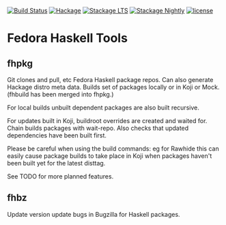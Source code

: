 [![Build Status](https://travis-ci.org/fedora-haskell/fedora-haskell-tools.png)](https://travis-ci.org/fedora-haskell/fedora-haskell-tools)
[![Hackage](http://img.shields.io/hackage/v/fedora-haskell-tools.png)](http://hackage.haskell.org/package/fedora-haskell-tools)
[![Stackage LTS](http://stackage.org/package/fedora-haskell-tools/badge/lts)](http://stackage.org/lts/package/fedora-haskell-tools)
[![Stackage Nightly](http://stackage.org/package/fedora-haskell-tools/badge/nightly)](http://stackage.org/nightly/package/fedora-haskell-tools)
[![license](https://img.shields.io/badge/license-GPLv3+-brightgreen.svg)](https://www.gnu.org/licenses/gpl.html)

# Fedora Haskell Tools

## fhpkg
Git clones and pull, etc Fedora Haskell package repos.
Can also generate Hackage distro meta data.
Builds set of packages locally or in Koji or Mock.
(fhbuild has been merged into fhpkg.)

For local builds unbuilt dependent packages are also built recursive.

For updates built in Koji, buildroot overrides are created and waited for.
Chain builds packages with wait-repo.
Also checks that updated dependencies have been built first.

Please be careful when using the build commands:
eg for Rawhide this can easily cause package builds to take place in Koji
when packages haven't been built yet for the latest disttag.

See TODO for more planned features.


## fhbz
Update version update bugs in Bugzilla for Haskell packages.
